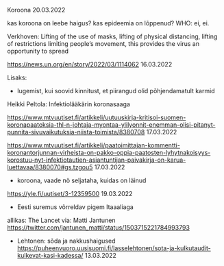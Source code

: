 Koroona 20.03.2022

kas koroona on leebe haigus? kas epideemia on lõppenud? 
WHO: ei, ei. 

Verkhoven: Lifting of the use of masks, lifting of physical distancing, lifting of restrictions limiting people’s movement, 
this provides the virus an opportunity to spread

https://news.un.org/en/story/2022/03/1114062
16.03.2022


Lisaks: 

* lugemist, kui soovid kinnitust, et piirangud olid põhjendamatult karmid

Heikki Peltola: Infektiolääkärin koronasaaga

https://www.mtvuutiset.fi/artikkeli/uutuuskirja-kritisoi-suomen-koronapaatoksia-thl-n-johtaja-myontaa-ylilyonnit-enemman-olisi-pitanyt-punnita-sivuvaikutuksia-niista-toimista/8380708 17.03.2022

https://www.mtvuutiset.fi/artikkeli/paatoimittajan-kommentti-koronantorjunnan-virheista-on-pakko-oppia-paatosten-lyhytnakoisyys-korostuu-nyt-infektiotautien-asiantuntijan-paivakirja-on-karua-luettavaa/8380070#gs.tzgou5 17.03.2022

* koroona, vaade nö seljataha, kuidas on läinud 

https://yle.fi/uutiset/3-12359500
19.03.2022

* Eesti suremus võrreldav pigem Itaaaliaga

allikas: The Lancet
via: Matti Jantunen
https://twitter.com/jantunen_matti/status/1503715221784993793

* Lehtonen: sõda ja nakkushaigused
https://puheenvuoro.uusisuomi.fi/lasselehtonen/sota-ja-kulkutaudit-kulkevat-kasi-kadessa/
13.03.2022




